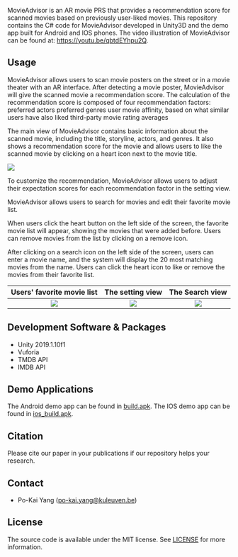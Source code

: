 MovieAdvisor is an AR movie PRS that provides a recommendation score for scanned movies based on previously user-liked movies.
This repository contains the C# code for MovieAdvisor developed in Unity3D and the demo app built for Android and IOS phones.
The video illustration of MovieAdvisor can be found at: https://youtu.be/qbtdEYhpu2Q.

## Usage

MovieAdvisor allows users to scan movie posters on the street or in a movie theater with an AR interface. After detecting a movie poster, MovieAdvisor will give the scanned movie a recommendation score. The calculation of the recommendation score is composed of four recommendation factors:
preferred actors
preferred genres
user movie affinity, based on what similar users have also liked
third-party movie rating averages

The main view of MovieAdvisor contains basic information about the scanned movie, including the title, storyline, actors, and genres.
It also shows a recommendation score for the movie and allows users to like the scanned movie by clicking on a heart icon next to the movie title.

![](https://i.imgur.com/ruvBQH1.png)

To customize the recommendation, MovieAdvisor allows users to adjust their expectation scores for each recommendation factor in the setting view.

MovieAdvisor allows users to search for movies and edit their favorite movie list.

When users click the heart button on the left side of the screen, the favorite movie list will appear, showing the movies that were added before. Users can remove movies from the list by clicking on a remove icon.

After clicking on a search icon on the left side of the screen, users can enter a movie name, and the system will display the 20 most matching movies from the name. Users can click the heart icon to like or remove the movies from their favorite list.


Users' favorite movie list | The setting view | The Search view
:------------------:|:------------------:|:------------------:|
![](https://i.imgur.com/VdE8GdM.png)|![](https://i.imgur.com/V62r4w2.png)|![](https://i.imgur.com/p5DkJAx.png)

## Development Software & Packages

- Unity 2019.1.10f1
- Vuforia
- TMDB API
- IMDB API

## Demo Applications

The Android demo app can be found in [build.apk](/RecSys/App/build.apk).
The IOS demo app can be found in [ios_build.apk]().

## Citation
Please cite our paper in your publications if our repository helps your research.

## Contact
- Po-Kai Yang (po-kai.yang@kuleuven.be)

## License
The source code is available under the MIT license.
See [LICENSE](/LICENSE.txt) for more information.
